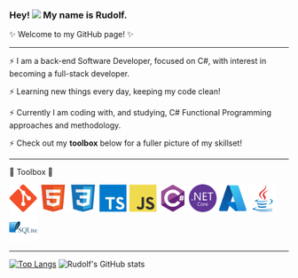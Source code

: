 ### Hey! <img src="https://media.tenor.com/Wx9IEmZZXSoAAAAi/hi.gif" width="30px">  My name is Rudolf.

✨ Welcome to my GitHub page! ✨

---

⚡ I am a back-end Software Developer, focused on C#, with interest in becoming a full-stack developer.

⚡ Learning new things every day, keeping my code clean!

⚡ Currently I am coding with, and studying, C# Functional Programming approaches and methodology.

⚡ Check out my **toolbox** below for a fuller picture of my skillset!

---

🧰 Toolbox 🧰

<img src="https://github.com/devicons/devicon/blob/master/icons/git/git-original.svg" alt="Git Logo" width="50" height="50"> <img src="https://github.com/devicons/devicon/blob/master/icons/html5/html5-original.svg" alt="HTML5 Logo" width="50" height="50">
<img src="https://github.com/devicons/devicon/blob/master/icons/css3/css3-original.svg" alt="CSS3 Logo" width="50" height="50">
<img src="https://github.com/devicons/devicon/blob/master/icons/typescript/typescript-original.svg" alt="TypeScript Logo" width="50" height="50">
<img src="https://github.com/devicons/devicon/blob/master/icons/javascript/javascript-original.svg" alt="JavaScript Logo" width="50" height="50">
<img src="https://github.com/devicons/devicon/blob/master/icons/csharp/csharp-original.svg" alt="CSharp Logo" width="50" height="50">
<img src="https://github.com/devicons/devicon/blob/master/icons/dotnetcore/dotnetcore-original.svg" alt=".NETCore Logo" width="50" height="50">
<img src= "https://raw.githubusercontent.com/devicons/devicon/1119b9f84c0290e0f0b38982099a2bd027a48bf1/icons/azure/azure-original.svg" alt="Azure Logo" width="50" height="50">
<img src="https://github.com/devicons/devicon/blob/master/icons/java/java-original.svg" alt="Java Logo" width="50" height="50">
<img src="https://github.com/devicons/devicon/blob/master/icons/sqlite/sqlite-original-wordmark.svg" alt="SQLite Logo" width="50" height="50">

---

[![Top Langs](https://github-readme-stats.vercel.app/api/top-langs/?username=RudolfKay&theme=onedark)](https://github.com/anuraghazra/github-readme-stats) ![Rudolf's GitHub stats](https://github-readme-stats.vercel.app/api?username=RudolfKay&show_icons=true&theme=onedark)

<!--
**RudolfKay/RudolfKay** is a ✨ _special_ ✨ repository because its `README.md` (this file) appears on your GitHub profile.

Here are some ideas to get you started:

- 🔭 I’m currently working on ...
- 🌱 I’m currently learning ...
- 👯 I’m looking to collaborate on ...
- 🤔 I’m looking for help with ...
- 💬 Ask me about ...
- 📫 How to reach me: ...
- 😄 Pronouns: ...
- ⚡ Fun fact: ...
-->
